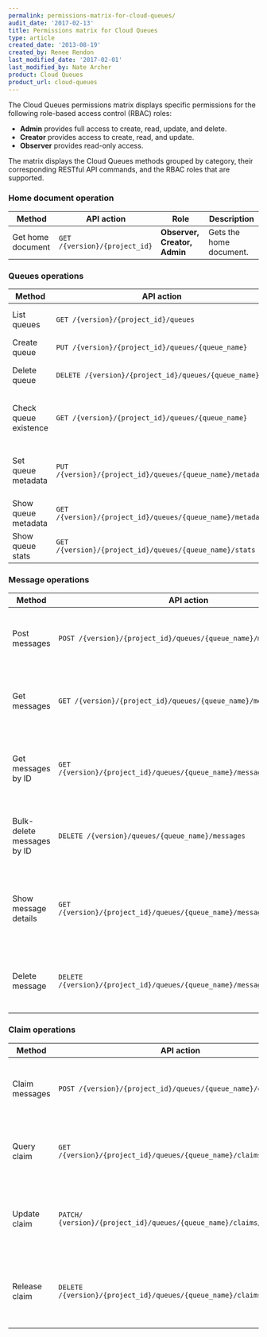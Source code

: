```yaml
---
permalink: permissions-matrix-for-cloud-queues/
audit_date: '2017-02-13'
title: Permissions matrix for Cloud Queues
type: article
created_date: '2013-08-19'
created_by: Renee Rendon
last_modified_date: '2017-02-01'
last_modified_by: Nate Archer
product: Cloud Queues
product_url: cloud-queues
---
```


The Cloud Queues permissions matrix displays specific permissions for the
following role-based access control (RBAC) roles:

- **Admin** provides full access to create, read, update, and delete.
- **Creator** provides access to create, read, and update.
- **Observer** provides read-only access.

The matrix displays the Cloud Queues methods grouped by category, their corresponding RESTful API commands, and the RBAC roles that are supported.

### Home document operation

Method | API action | Role | Description
--- | --- | --- | ---
Get home document |	`GET /{version}/{project_id}` |	**Observer, Creator, Admin** | Gets the home document.

### Queues operations

Method | API action | Role | Description
--- | --- | --- | ---
List queues	| `GET /{version}/{project_id}/queues` | **Observer, Creator, Admin**	| Lists queues.
Create queue | `PUT /{version}/{project_id}/queues/{queue_name}` | **Admin**	| Creates a queue.
Delete queue | `DELETE /{version}/{project_id}/queues/{queue_name}` | **Admin** | Deletes the specified queue.
Check queue existence |	`GET /{version}/{project_id}/queues/{queue_name}` |**Observer, Creator, Admin**	| Verifies whether the specified queue exists.
Set queue metadata | `PUT /{version}/{project_id}/queues/{queue_name}/metadata` | **Creator, Admin** | Sets metadata for the specified queue.
Show queue metadata | `GET /{version}/{project_id}/queues/{queue_name}/metadata` | **Observer, Creator, Admin** |	Returns queue metadata.
Show queue stats | `GET /{version}/{project_id}/queues/{queue_name}/stats` | **Observer, Creator, Admin** | Returns queue statistics.

### Message operations

Method | API action | Role | Description
--- | --- | --- | ---
Post messages | `POST /{version}/{project_id}/queues/{queue_name}/messages` | **Creator, Admin** | Posts the message or messages for the specified queue.
Get messages | `GET /{version}/{project_id}/queues/{queue_name}/messages` | **Creator, Admin** | Gets the message or messages in the specified queue.
Get messages by ID | `GET /{version}/{project_id}/queues/{queue_name}/messages/{messageId}` | **Observer, Creator, Admin** | Gets the specified set of messages from the specified queue.
Bulk-delete messages by ID | `DELETE /{version}/queues/{queue_name}/messages` | **Admin** | Deletes the specified messages from the specified queue.
Show message details | `GET /{version}/{project_id}/queues/{queue_name}/messages/{messageId}` | **Observer, Creator, Admin** | Shows details for the specified message from the specified queue.
Delete message | `DELETE /{version}/{project_id}/queues/{queue_name}/messages/{messageId}` | **Admin**	| Deletes the specified message from the specified queue.


### Claim operations

Method | API action | Role | Description
--- | --- | --- | ---
Claim messages | `POST /{version}/{project_id}/queues/{queue_name}/claim` | **Creator, Admin** | Claims a set of messages from the specified queue.
Query claim	| `GET /{version}/{project_id}/queues/{queue_name}/claims/{claimId}` | **Observer, Creator, Admin** |	Queries the specified claim for the specified queue.
Update claim | `PATCH/ {version}/{project_id}/queues/{queue_name}/claims/{claimId}` | **Creator, Admin** | Updates the specified claim for the specified queue.
Release claim | `DELETE /{version}/{project_id}/queues/{queue_name}/claims/{claimId}` | **Admin** | Releases the specified claim for the specified queue.

